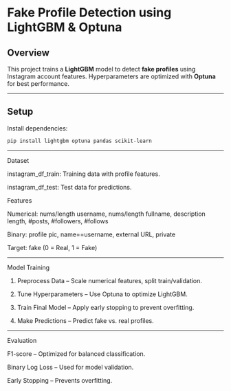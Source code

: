 # **Fake Profile Detection using LightGBM & Optuna**

## **Overview**
This project trains a **LightGBM** model to detect **fake profiles** using Instagram account features. Hyperparameters are optimized with **Optuna** for best performance.

---

## **Setup**
Install dependencies:
```bash
pip install lightgbm optuna pandas scikit-learn
```

---

Dataset

instagram_df_train: Training data with profile features.

instagram_df_test: Test data for predictions.


Features

Numerical: nums/length username, nums/length fullname, description length, #posts, #followers, #follows

Binary: profile pic, name==username, external URL, private

Target: fake (0 = Real, 1 = Fake)



---

Model Training

1. Preprocess Data – Scale numerical features, split train/validation.


2. Tune Hyperparameters – Use Optuna to optimize LightGBM.


3. Train Final Model – Apply early stopping to prevent overfitting.


4. Make Predictions – Predict fake vs. real profiles.




---

Evaluation

F1-score – Optimized for balanced classification.

Binary Log Loss – Used for model validation.

Early Stopping – Prevents overfitting.